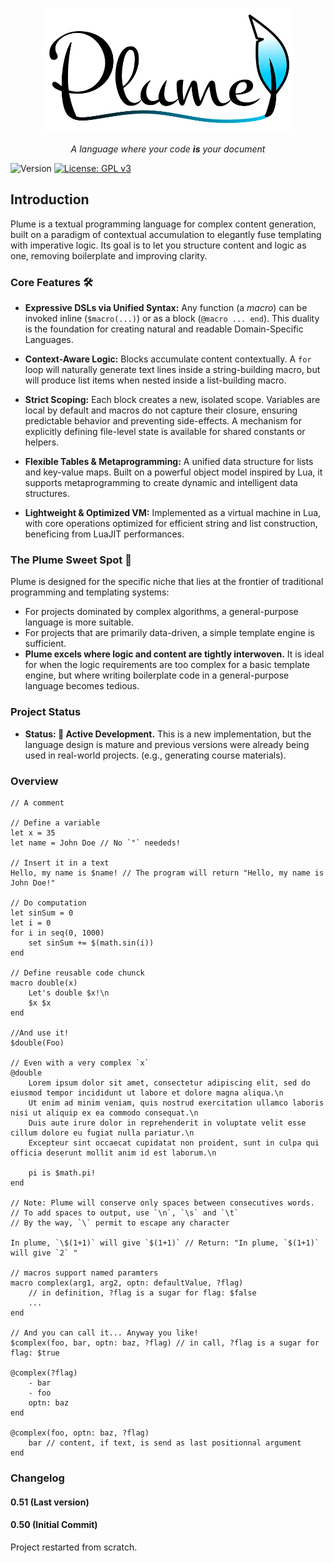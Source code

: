 <p align="center">
    <img src="plume_logo.svg" width="400" height="200">

<p align="center"><i>
    A language where your code <b>is</b> your document
</i></p>

![Version](https://img.shields.io/badge/version-0.51-blue.svg) [![License: GPL v3](https://img.shields.io/badge/License-GPLv3-blue.svg)](https://www.gnu.org/licenses/gpl-3.0)

## Introduction


Plume is a textual programming language for complex content generation, built on a paradigm of contextual accumulation to elegantly fuse templating with imperative logic. Its goal is to let you structure content and logic as one, removing boilerplate and improving clarity.

### Core Features 🛠️

*   **Expressive DSLs via Unified Syntax:** Any function (a *macro*) can be invoked inline (`$macro(...)`) or as a block (`@macro ... end`). This duality is the foundation for creating natural and readable Domain-Specific Languages.

*   **Context-Aware Logic:** Blocks accumulate content contextually. A `for` loop will naturally generate text lines inside a string-building macro, but will produce list items when nested inside a list-building macro.

*   **Strict Scoping:** Each block creates a new, isolated scope. Variables are local by default and macros do not capture their closure, ensuring predictable behavior and preventing side-effects. A mechanism for explicitly defining file-level state is available for shared constants or helpers.

*   **Flexible Tables & Metaprogramming:** A unified data structure for lists and key-value maps. Built on a powerful object model inspired by Lua, it supports metaprogramming to create dynamic and intelligent data structures.

*   **Lightweight & Optimized VM:** Implemented as a virtual machine in Lua, with core operations optimized for efficient string and list construction, beneficing from LuaJIT performances.

### The Plume Sweet Spot 🎯

Plume is designed for the specific niche that lies at the frontier of traditional programming and templating systems:

*   For projects dominated by complex algorithms, a general-purpose language is more suitable.
*   For projects that are primarily data-driven, a simple template engine is sufficient.
*   **Plume excels where logic and content are tightly interwoven.** It is ideal for when the logic requirements are too complex for a basic template engine, but where writing boilerplate code in a general-purpose language becomes tedious.

### Project Status

*   **Status: 🌱 Active Development.** This is a new implementation, but the language design is mature and previous versions were already being used in real-world projects. (e.g., generating course materials).

### Overview

```
// A comment

// Define a variable
let x = 35
let name = John Doe // No `"` neededs!

// Insert it in a text
Hello, my name is $name! // The program will return "Hello, my name is John Doe!"

// Do computation
let sinSum = 0
let i = 0
for i in seq(0, 1000)
    set sinSum += $(math.sin(i))
end

// Define reusable code chunck
macro double(x)
    Let's double $x!\n
    $x $x
end

//And use it!
$double(Foo)

// Even with a very complex `x`
@double
    Lorem ipsum dolor sit amet, consectetur adipiscing elit, sed do eiusmod tempor incididunt ut labore et dolore magna aliqua.\n
    Ut enim ad minim veniam, quis nostrud exercitation ullamco laboris nisi ut aliquip ex ea commodo consequat.\n
    Duis aute irure dolor in reprehenderit in voluptate velit esse cillum dolore eu fugiat nulla pariatur.\n
    Excepteur sint occaecat cupidatat non proident, sunt in culpa qui officia deserunt mollit anim id est laborum.\n

    pi is $math.pi!
end

// Note: Plume will conserve only spaces between consecutives words.
// To add spaces to output, use `\n`, `\s` and `\t`
// By the way, `\` permit to escape any character

In plume, `\$(1+1)` will give `$(1+1)` // Return: "In plume, `$(1+1)` will give `2` "

// macros support named paramters
macro complex(arg1, arg2, optn: defaultValue, ?flag) 
    // in definition, ?flag is a sugar for flag: $false
    ...
end

// And you can call it... Anyway you like!
$complex(foo, bar, optn: baz, ?flag) // in call, ?flag is a sugar for flag: $true

@complex(?flag)
    - bar
    - foo
    optn: baz
end

@complex(foo, optn: baz, ?flag)
    bar // content, if text, is send as last positionnal argument
end
```

### Changelog
#### 0.51 (Last version)


#### 0.50 (Initial Commit)
Project restarted from scratch.